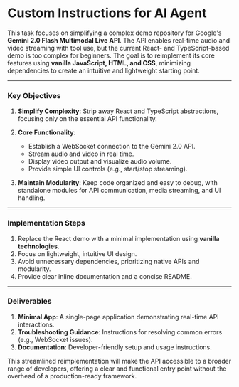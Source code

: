 # Custom Instructions for AI Agent

This task focuses on simplifying a complex demo repository for Google's **Gemini 2.0 Flash Multimodal Live API**. The API enables real-time audio and video streaming with tool use, but the current React- and TypeScript-based demo is too complex for beginners. The goal is to reimplement its core features using **vanilla JavaScript, HTML, and CSS**, minimizing dependencies to create an intuitive and lightweight starting point.

---

### Key Objectives

1. **Simplify Complexity**: 
   Strip away React and TypeScript abstractions, focusing only on the essential API functionality.
   
2. **Core Functionality**:
   - Establish a WebSocket connection to the Gemini 2.0 API.
   - Stream audio and video in real time.
   - Display video output and visualize audio volume.
   - Provide simple UI controls (e.g., start/stop streaming).

3. **Maintain Modularity**: 
   Keep code organized and easy to debug, with standalone modules for API communication, media streaming, and UI handling.

---

### Implementation Steps

1. Replace the React demo with a minimal implementation using **vanilla technologies**.
2. Focus on lightweight, intuitive UI design.
3. Avoid unnecessary dependencies, prioritizing native APIs and modularity.
4. Provide clear inline documentation and a concise README.

---

### Deliverables

1. **Minimal App**: A single-page application demonstrating real-time API interactions.
2. **Troubleshooting Guidance**: Instructions for resolving common errors (e.g., WebSocket issues).
3. **Documentation**: Developer-friendly setup and usage instructions.

This streamlined reimplementation will make the API accessible to a broader range of developers, offering a clear and functional entry point without the overhead of a production-ready framework.